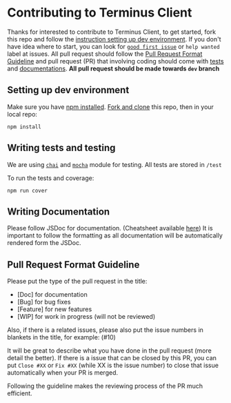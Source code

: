 # Contributing to Terminus Client

Thanks for interested to contribute to Terminus Client, to get started, fork this repo and follow the [instruction setting up dev environment](#setting-up-dev-environment). If you don't have idea where to start, you can look for [`good first issue`](https://github.com/terminusdb/terminus-client/contribute) or `help wanted` label at issues. All pull request should follow the [Pull Request Format Guideline](#pull-request-format-guideline) and pull request (PR) that involving coding should come with [tests](#writing-tests-and-testing) and [documentations](#writing-documentation). **All pull request should be made towards `dev` branch**

## Setting up dev environment

Make sure you have [npm installed](https://www.npmjs.com/get-npm). [Fork and clone](https://help.github.com/en/github/getting-started-with-github/fork-a-repo) this repo, then in your local repo:

`npm install`

## Writing tests and testing

We are using [`chai`](https://www.chaijs.com/) and [`mocha`](https://mochajs.org/) module for testing. All tests are stored in `/test`

To run the tests and coverage:

`npm run cover`

## Writing Documentation

Please follow JSDoc for documentation. (Cheatsheet available [here](https://devhints.io/jsdoc)) It is important to follow the formatting as all documentation will be automatically rendered form the JSDoc.

## Pull Request Format Guideline

Please put the type of the pull request in the title:

* [Doc] for documentation
* [Bug] for bug fixes
* [Feature] for new features
* [WIP] for work in progress (will not be reviewed)

Also, if there is a related issues, please also put the issue numbers in blankets in the title, for example: (#10)

It will be great to describe what you have done in the pull request (more detail the better). If there is a issue that can be closed by this PR, you can put `Close #XX` or `Fix #XX` (while XX is the issue number) to close that issue automatically when your PR is merged.

Following the guideline makes the reviewing process of the PR much efficient.
